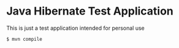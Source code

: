 # Java Hibernate Test Application
This is just a test application intended for personal use

```bash
$ mvn compile
```
